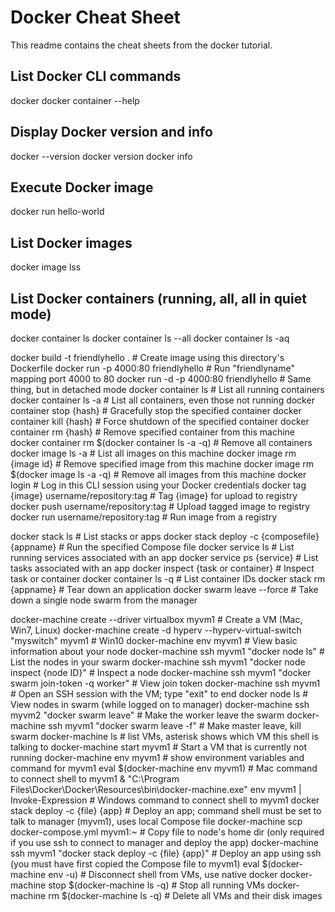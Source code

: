 # Docker Cheat Sheet

This readme contains the cheat sheets from the docker tutorial.

## List Docker CLI commands

docker
docker container --help

## Display Docker version and info

docker --version
docker version
docker info

## Execute Docker image

docker run hello-world

## List Docker images

docker image lss

## List Docker containers (running, all, all in quiet mode)

docker container ls
docker container ls --all
docker container ls -aq

docker build -t friendlyhello .  # Create image using this directory's Dockerfile
docker run -p 4000:80 friendlyhello  # Run "friendlyname" mapping port 4000 to 80
docker run -d -p 4000:80 friendlyhello         # Same thing, but in detached mode
docker container ls                                # List all running containers
docker container ls -a             # List all containers, even those not running
docker container stop {hash}           # Gracefully stop the specified container
docker container kill {hash}         # Force shutdown of the specified container
docker container rm {hash}        # Remove specified container from this machine
docker container rm $(docker container ls -a -q)         # Remove all containers
docker image ls -a                             # List all images on this machine
docker image rm {image id}            # Remove specified image from this machine
docker image rm $(docker image ls -a -q)   # Remove all images from this machine
docker login             # Log in this CLI session using your Docker credentials
docker tag {image} username/repository:tag  # Tag {image} for upload to registry
docker push username/repository:tag            # Upload tagged image to registry
docker run username/repository:tag                   # Run image from a registry

docker stack ls                                            # List stacks or apps
docker stack deploy -c {composefile} {appname}  # Run the specified Compose file
docker service ls                 # List running services associated with an app
docker service ps {service}                  # List tasks associated with an app
docker inspect {task or container}                   # Inspect task or container
docker container ls -q                                      # List container IDs
docker stack rm {appname}                             # Tear down an application
docker swarm leave --force      # Take down a single node swarm from the manager

docker-machine create --driver virtualbox myvm1 # Create a VM (Mac, Win7, Linux)
docker-machine create -d hyperv --hyperv-virtual-switch "myswitch" myvm1 # Win10
docker-machine env myvm1                # View basic information about your node
docker-machine ssh myvm1 "docker node ls"         # List the nodes in your swarm
docker-machine ssh myvm1 "docker node inspect {node ID}"        # Inspect a node
docker-machine ssh myvm1 "docker swarm join-token -q worker"   # View join token
docker-machine ssh myvm1   # Open an SSH session with the VM; type "exit" to end
docker node ls                # View nodes in swarm (while logged on to manager)
docker-machine ssh myvm2 "docker swarm leave"  # Make the worker leave the swarm
docker-machine ssh myvm1 "docker swarm leave -f" # Make master leave, kill swarm
docker-machine ls # list VMs, asterisk shows which VM this shell is talking to
docker-machine start myvm1            # Start a VM that is currently not running
docker-machine env myvm1      # show environment variables and command for myvm1
eval $(docker-machine env myvm1)         # Mac command to connect shell to myvm1
& "C:\Program Files\Docker\Docker\Resources\bin\docker-machine.exe" env myvm1 | Invoke-Expression   # Windows command to connect shell to myvm1
docker stack deploy -c {file} {app}  # Deploy an app; command shell must be set to talk to manager (myvm1), uses local Compose file
docker-machine scp docker-compose.yml myvm1:~ # Copy file to node's home dir (only required if you use ssh to connect to manager and deploy the app)
docker-machine ssh myvm1 "docker stack deploy -c {file} {app}"   # Deploy an app using ssh (you must have first copied the Compose file to myvm1)
eval $(docker-machine env -u)     # Disconnect shell from VMs, use native docker
docker-machine stop $(docker-machine ls -q)               # Stop all running VMs
docker-machine rm $(docker-machine ls -q) # Delete all VMs and their disk images